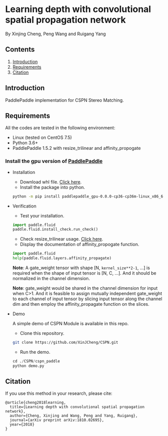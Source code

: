 # Learning depth with convolutional spatial propagation network

By Xinjing Cheng, Peng Wang and Ruigang Yang

## Contents

1. [Introduction](#introduction)
2. [Requirements](#requirements)
3. [Citation](#citation)

<!---3. [Usage](#usage)
4. [Citation](#citation)--->

## Introduction

PaddlePaddle implementation for CSPN Stereo Matching.

## Requirements

All the codes are tested in the following environment:

- Linux (tested on CentOS 7.5)
- Python 3.6+
- PaddlePaddle 1.5.2 with resize_trilinear and affinity_propogate

### Install the gpu version of [PaddlePaddle](http://paddlepaddle.org/)

- Installation

  - Download whl file. [Click here](https://drive.google.com/file/d/1YqkbflmadV_dLuKcpMlqoy-5mCrKmWDy/view?usp=sharing).
  - Install the package into python.

  ```bash
  python -m pip install paddlepaddle_gpu-0.0.0-cp36-cp36m-linux_x86_64.whl
  ```

- Verification

  - Test your installation.

  ```python
  import paddle.fluid
  paddle.fluid.install_check.run_check()
  ```

  - Check resize_trilinear usage. [Click here](https://www.paddlepaddle.org.cn/documentation/docs/en/api/layers/resize_trilinear.html).
  - Display the documentation of affinity_propogate function.

  ```python
  import paddle.fluid
  help(paddle.fluid.layers.affinity_propagate)
  ```

  **Note**: A gate_weight tensor with shape [N, `kernel_size**2-1`, ...] is required when the shape of input tensor is [N, C, ...]. And it should be normalized in the channel dimension.
  
  **Note**: gate_weight would be shared in the channel dimension for input when C>1. And it is feasible to assign mutually independent gate_weight to each channel of input tensor by slicing input tensor along the channel dim and then employ the affinity_propagate function on the slices.

- Demo

  A simple demo of CSPN Module is available in this repo.

  - Clone this repository.

  ```bash
  git clone https://github.com/XinJCheng/CSPN.git
  ```

  - Run the demo.

  ```python
  cd ./CSPN/cspn_paddle
  python demo.py
  ```

<!---

## Data Preparation

- Download Scene Flow Datasets. [Click here](https://lmb.informatik.uni-freiburg.de/resources/datasets/SceneFlowDatasets.en.html#downloads).
- Generate data list file.

--->

<!---## Usage

Coming soon.--->

<!---

### Train

It is recommended to use run.sh to train and validate the cspn model. Details can be seen in run.sh.

#### Train with cpu

```bash
python main.py --phase=train --model=stereo --stereoType=cspn --dataLists /path/to/list_file --dataRoots /path/to/dataset --batchSizes 4 --gpuIds -1
```

**Note**: batchSizes means batch size per device.

#### Train with multi gpus

```bash
python main.py ... --gpuIds 1,3
```

#### Train with validation

```bash
python main.py --phase=train_val --model=stereo --stereoType=cspn --dataLists /path/to/train/list_lile /path/to/val/listFile --dataRoots /path/to/dataset --batchSizes 6 4 --gpuIds 1 2 3
```

#### Train with pretrained model

```bash
python main.py ... --preModels /path/to/premodel1 /path/to/premodel2 --premodelFWs pytorch paddle
```

#### Resume training

```bash
python main.py ... --snapshots /path/to/snapshot
```

### Validate or Test

```bash
# validation
# ${PHASE}=val
# testing
# ${PHASE}=test
python main.py --phase=${PHASE} ... --snapshots /path/to/snapshot1 /path/to/snapshot2
```

The snapshot is available here. [Click here]().

--->

## Citation

If you use this method in your research, please cite:

```
@article{cheng2018learning,
  title={Learning depth with convolutional spatial propagation network},
  author={Cheng, Xinjing and Wang, Peng and Yang, Ruigang},
  journal={arXiv preprint arXiv:1810.02695},
  year={2018}
}
```
